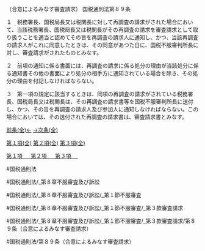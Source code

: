 （合意によるみなす審査請求）
国税通則法第８９条

１　税務署長、国税局長又は税関長に対して再調査の請求がされた場合において、当該税務署長、国税局長又は税関長がその再調査の請求を審査請求として取り扱うことを適当と認めてその旨を再調査の請求人に通知し、かつ、当該再調査の請求人がこれに同意したときは、その同意があつた日に、国税不服審判所長に対し、審査請求がされたものとみなす。

２　前項の通知に係る書面には、再調査の請求に係る処分の理由が当該処分に係る通知書その他の書面により処分の相手方に通知されている場合を除き、その処分の理由を付記しなければならない。

３　第一項の規定に該当するときは、同項の再調査の請求がされている税務署長、国税局長又は税関長は、その再調査の請求書等を国税不服審判所長に送付し、かつ、その旨を再調査の請求人及び参加人に通知しなければならない。この場合においては、その送付された再調査の請求書は、審査請求書とみなす。

[前条(全)←](国税通則法＿＿＿＿＿第８８条_.md)    [→次条(全)](国税通則法＿＿＿＿＿第９０条_.md)

[第１項(全)](国税通則法＿＿＿＿＿第８９条第１項_.md)  [第２項(全)](国税通則法＿＿＿＿＿第８９条第２項_.md)  [第３項(全)](国税通則法＿＿＿＿＿第８９条第３項_.md)  

[第１項 　 ](国税通則法＿＿＿＿＿第８９条第１項.md)  [第２項 　 ](国税通則法＿＿＿＿＿第８９条第２項.md)  [第３項 　 ](国税通則法＿＿＿＿＿第８９条第３項.md)  

#国税通則法

#国税通則法/_第８章不服審査及び訴訟

#国税通則法/_第８章不服審査及び訴訟/_第１節不服審査

#国税通則法/_第８章不服審査及び訴訟/_第１節不服審査/_第３款審査請求

#国税通則法/_第８章不服審査及び訴訟/_第１節不服審査/_第３款審査請求/第８９条（合意によるみなす審査請求）

#国税通則法/第８９条（合意によるみなす審査請求）

